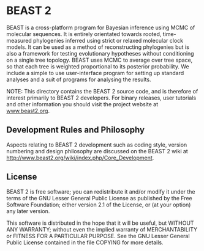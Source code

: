 BEAST 2
=======

BEAST is a cross-platform program for Bayesian inference using MCMC of
molecular sequences. It is entirely orientated towards rooted,
time-measured phylogenies inferred using strict or relaxed molecular
clock models. It can be used as a method of reconstructing phylogenies
but is also a framework for testing evolutionary hypotheses without
conditioning on a single tree topology. BEAST uses MCMC to average
over tree space, so that each tree is weighted proportional to its
posterior probability. We include a simple to use user-interface
program for setting up standard analyses and a suit of programs for
analysing the results.

NOTE: This directory contains the BEAST 2 source code, and is
therefore of interest primarily to BEAST 2 developers.  For binary
releases, user tutorials and other information you should visit the
project website at www.beast2.org.

Development Rules and Philosophy
--------------------------------

Aspects relating to BEAST 2 development such as coding style, version
numbering and design philosophy are discussed on the BEAST 2 wiki at
http://www.beast2.org/wiki/index.php/Core_Development.

License
-------

BEAST 2 is free software; you can redistribute it and/or modify it
under the terms of the GNU Lesser General Public License as published
by the Free Software Foundation; either version 2.1 of the License, or
(at your option) any later version.

This software is distributed in the hope that it will be useful, but
WITHOUT ANY WARRANTY; without even the implied warranty of
MERCHANTABILITY or FITNESS FOR A PARTICULAR PURPOSE.  See the GNU
Lesser General Public License contained in the file COPYING for more
details.
